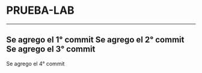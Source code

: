 # PRUEBA-LAB
---
Se agrego el 1° commit
Se agrego el 2° commit
Se agrego el 3° commit
---
Se agrego el 4° commit
